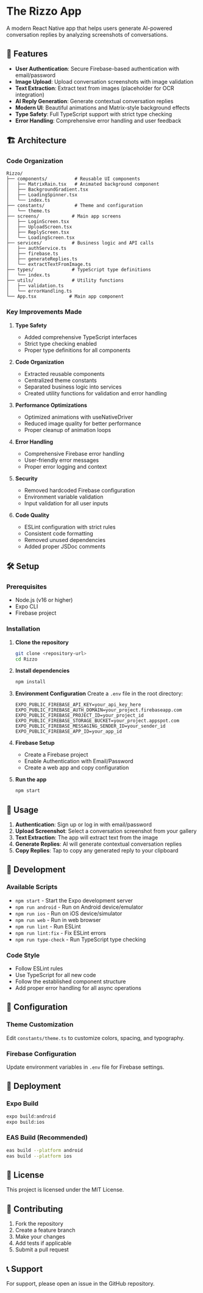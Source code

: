 # The Rizzo App

A modern React Native app that helps users generate AI-powered conversation replies by analyzing screenshots of conversations.

## 🚀 Features

- **User Authentication**: Secure Firebase-based authentication with email/password
- **Image Upload**: Upload conversation screenshots with image validation
- **Text Extraction**: Extract text from images (placeholder for OCR integration)
- **AI Reply Generation**: Generate contextual conversation replies
- **Modern UI**: Beautiful animations and Matrix-style background effects
- **Type Safety**: Full TypeScript support with strict type checking
- **Error Handling**: Comprehensive error handling and user feedback

## 🏗️ Architecture

### Code Organization
```
Rizzo/
├── components/          # Reusable UI components
│   ├── MatrixRain.tsx   # Animated background component
│   ├── BackgroundGradient.tsx
│   ├── LoadingSpinner.tsx
│   └── index.ts
├── constants/           # Theme and configuration
│   └── theme.ts
├── screens/            # Main app screens
│   ├── LoginScreen.tsx
│   ├── UploadScreen.tsx
│   ├── ReplyScreen.tsx
│   └── LoadingScreen.tsx
├── services/           # Business logic and API calls
│   ├── authService.ts
│   ├── firebase.ts
│   ├── generateReplies.ts
│   └── extractTextFromImage.ts
├── types/              # TypeScript type definitions
│   └── index.ts
├── utils/              # Utility functions
│   ├── validation.ts
│   └── errorHandling.ts
└── App.tsx            # Main app component
```

### Key Improvements Made

1. **Type Safety**
   - Added comprehensive TypeScript interfaces
   - Strict type checking enabled
   - Proper type definitions for all components

2. **Code Organization**
   - Extracted reusable components
   - Centralized theme constants
   - Separated business logic into services
   - Created utility functions for validation and error handling

3. **Performance Optimizations**
   - Optimized animations with useNativeDriver
   - Reduced image quality for better performance
   - Proper cleanup of animation loops

4. **Error Handling**
   - Comprehensive Firebase error handling
   - User-friendly error messages
   - Proper error logging and context

5. **Security**
   - Removed hardcoded Firebase configuration
   - Environment variable validation
   - Input validation for all user inputs

6. **Code Quality**
   - ESLint configuration with strict rules
   - Consistent code formatting
   - Removed unused dependencies
   - Added proper JSDoc comments

## 🛠️ Setup

### Prerequisites
- Node.js (v16 or higher)
- Expo CLI
- Firebase project

### Installation

1. **Clone the repository**
   ```bash
   git clone <repository-url>
   cd Rizzo
   ```

2. **Install dependencies**
   ```bash
   npm install
   ```

3. **Environment Configuration**
   Create a `.env` file in the root directory:
   ```env
   EXPO_PUBLIC_FIREBASE_API_KEY=your_api_key_here
   EXPO_PUBLIC_FIREBASE_AUTH_DOMAIN=your_project.firebaseapp.com
   EXPO_PUBLIC_FIREBASE_PROJECT_ID=your_project_id
   EXPO_PUBLIC_FIREBASE_STORAGE_BUCKET=your_project.appspot.com
   EXPO_PUBLIC_FIREBASE_MESSAGING_SENDER_ID=your_sender_id
   EXPO_PUBLIC_FIREBASE_APP_ID=your_app_id
   ```

4. **Firebase Setup**
   - Create a Firebase project
   - Enable Authentication with Email/Password
   - Create a web app and copy configuration

5. **Run the app**
   ```bash
   npm start
   ```

## 📱 Usage

1. **Authentication**: Sign up or log in with email/password
2. **Upload Screenshot**: Select a conversation screenshot from your gallery
3. **Text Extraction**: The app will extract text from the image
4. **Generate Replies**: AI will generate contextual conversation replies
5. **Copy Replies**: Tap to copy any generated reply to your clipboard

## 🧪 Development

### Available Scripts
- `npm start` - Start the Expo development server
- `npm run android` - Run on Android device/emulator
- `npm run ios` - Run on iOS device/simulator
- `npm run web` - Run in web browser
- `npm run lint` - Run ESLint
- `npm run lint:fix` - Fix ESLint errors
- `npm run type-check` - Run TypeScript type checking

### Code Style
- Follow ESLint rules
- Use TypeScript for all new code
- Follow the established component structure
- Add proper error handling for all async operations

## 🔧 Configuration

### Theme Customization
Edit `constants/theme.ts` to customize colors, spacing, and typography.

### Firebase Configuration
Update environment variables in `.env` file for Firebase settings.

## 🚀 Deployment

### Expo Build
```bash
expo build:android
expo build:ios
```

### EAS Build (Recommended)
```bash
eas build --platform android
eas build --platform ios
```

## 📄 License

This project is licensed under the MIT License.

## 🤝 Contributing

1. Fork the repository
2. Create a feature branch
3. Make your changes
4. Add tests if applicable
5. Submit a pull request

## 📞 Support

For support, please open an issue in the GitHub repository. 